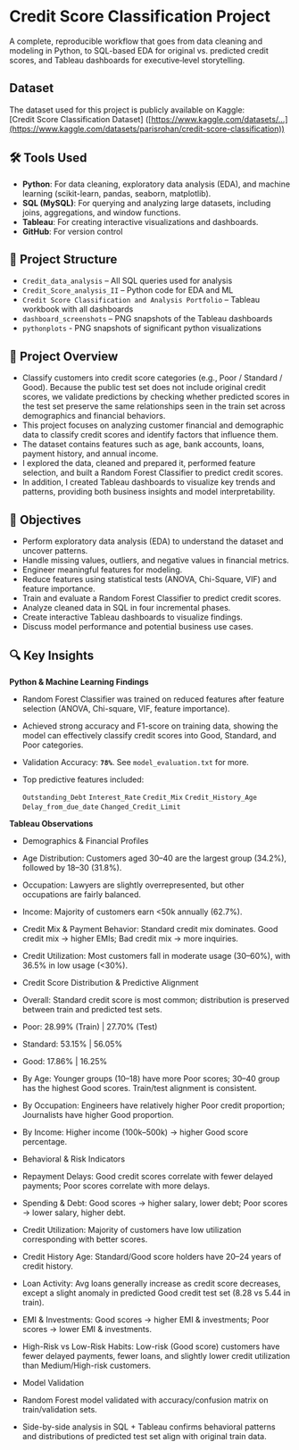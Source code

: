 # Credit Score Classification Project
A complete, reproducible workflow that goes from data cleaning and modeling in Python, to SQL-based EDA for original vs. predicted credit scores, and Tableau dashboards for executive‑level storytelling.

## Dataset
The dataset used for this project is publicly available on Kaggle:  
[Credit Score Classification Dataset] ([https://www.kaggle.com/datasets/...](https://www.kaggle.com/datasets/parisrohan/credit-score-classification))

## 🛠 Tools Used
- **Python**: For data cleaning, exploratory data analysis (EDA), and machine learning (scikit-learn, pandas, seaborn, matplotlib).
- **SQL (MySQL)**: For querying and analyzing large datasets, including joins, aggregations, and window functions.
- **Tableau**: For creating interactive visualizations and dashboards.
- **GitHub**: For version control

## 📂 Project Structure
- `Credit_data_analysis` – All SQL queries used for analysis
- `Credit_Score_analysis_II` – Python code for EDA and ML
- `Credit Score Classification and Analysis Portfolio` – Tableau workbook with all dashboards
- `dashboard_screenshots` – PNG snapshots of the Tableau dashboards
- `pythonplots` - PNG snapshots of significant python visualizations

## 📌 Project Overview
- Classify customers into credit score categories (e.g., Poor / Standard / Good). Because the public test set does not include original credit scores, we validate predictions by checking whether predicted scores in the test set preserve the same relationships seen in the train set across demographics and financial behaviors.
- This project focuses on analyzing customer financial and demographic data to classify credit scores and identify factors that influence them.
- The dataset contains features such as age, bank accounts, loans, payment history, and annual income.
- I explored the data, cleaned and prepared it, performed feature selection, and built a Random Forest Classifier to predict credit scores.
- In addition, I created Tableau dashboards to visualize key trends and patterns, providing both business insights and model interpretability.

## 🎯 Objectives
- Perform exploratory data analysis (EDA) to understand the dataset and uncover patterns.
- Handle missing values, outliers, and negative values in financial metrics.
- Engineer meaningful features for modeling.
- Reduce features using statistical tests (ANOVA, Chi-Square, VIF) and feature importance.
- Train and evaluate a Random Forest Classifier to predict credit scores.
- Analyze cleaned data in SQL in four incremental phases.
- Create interactive Tableau dashboards to visualize findings.
- Discuss model performance and potential business use cases.

## 🔍 Key Insights
**Python & Machine Learning Findings**
- Random Forest Classifier was trained on reduced features after feature selection (ANOVA, Chi-square, VIF, feature importance).
- Achieved strong accuracy and F1-score on training data, showing the model can effectively classify credit scores into Good, Standard, and Poor categories.
- Validation Accuracy: **`78%`**. See `model_evaluation.txt` for more.
- Top predictive features included:
  
  `Outstanding_Debt`
  `Interest_Rate`
  `Credit_Mix`
  `Credit_History_Age`
  `Delay_from_due_date`
  `Changed_Credit_Limit`

**Tableau Observations**

- Demographics & Financial Profiles
  
- Age Distribution: Customers aged 30–40 are the largest group (34.2%), followed by 18–30 (31.8%).
- Occupation: Lawyers are slightly overrepresented, but other occupations are fairly balanced.
- Income: Majority of customers earn <50k annually (62.7%).
- Credit Mix & Payment Behavior: Standard credit mix dominates. Good credit mix → higher EMIs; Bad credit mix → more inquiries.
- Credit Utilization: Most customers fall in moderate usage (30–60%), with 36.5% in low usage (<30%).

- Credit Score Distribution & Predictive Alignment

- Overall: Standard credit score is most common; distribution is preserved between train and predicted test sets.
- Poor: 28.99% (Train) | 27.70% (Test)
- Standard: 53.15% | 56.05%
- Good: 17.86% | 16.25%
- By Age: Younger groups (10–18) have more Poor scores; 30–40 group has the highest Good scores. Train/test alignment is consistent.
- By Occupation: Engineers have relatively higher Poor credit proportion; Journalists have higher Good proportion.
- By Income: Higher income (100k–500k) → higher Good score percentage.

- Behavioral & Risk Indicators
  
- Repayment Delays: Good credit scores correlate with fewer delayed payments; Poor scores correlate with more delays.
- Spending & Debt: Good scores → higher salary, lower debt; Poor scores → lower salary, higher debt.
- Credit Utilization: Majority of customers have low utilization corresponding with better scores.
- Credit History Age: Standard/Good score holders have 20–24 years of credit history.
- Loan Activity: Avg loans generally increase as credit score decreases, except a slight anomaly in predicted Good credit test set (8.28 vs 5.44 in train).
- EMI & Investments: Good scores → higher EMI & investments; Poor scores → lower EMI & investments.
- High-Risk vs Low-Risk Habits: Low-risk (Good score) customers have fewer delayed payments, fewer loans, and slightly lower credit utilization than Medium/High-risk customers.

- Model Validation
  
- Random Forest model validated with accuracy/confusion matrix on train/validation sets.
- Side-by-side analysis in SQL + Tableau confirms behavioral patterns and distributions of predicted test set align with original train data.
